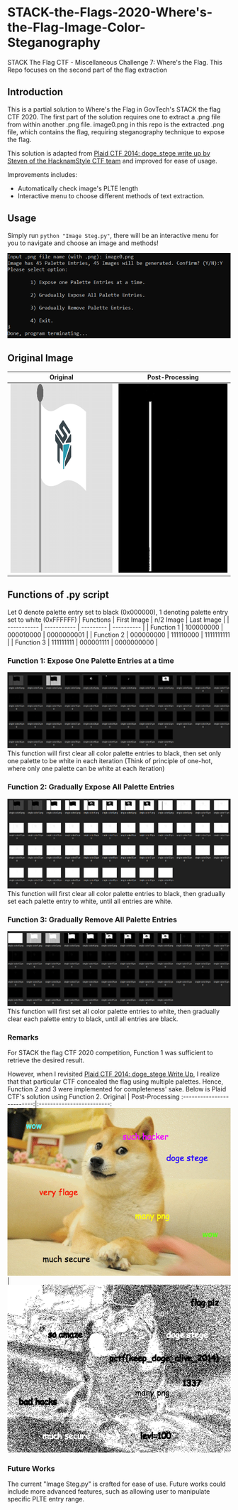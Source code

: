 # STACK-the-Flags-2020-Where's-the-Flag-Image-Color-Steganography
STACK The Flag CTF - Miscellaneous Challenge 7: Where's the Flag. This Repo focuses on the second part of the flag extraction


## Introduction
This is a partial solution to Where's the Flag in GovTech's STACK the flag CTF 2020. The first part of the solution requires one to extract a .png file from within another .png file. image0.png in this repo is the extracted .png file, which contains the flag, requiring steganography technique to expose the flag. 

This solution is adapted from [Plaid CTF 2014: doge_stege write up by Steven of the HacknamStyle CTF team](https://github.com/ctfs/write-ups-2014/tree/master/plaid-ctf-2014/doge-stege) and improved for ease of usage.

Improvements includes:
- Automatically check image's PLTE length
- Interactive menu to choose different methods of text extraction.

## Usage
Simply run ```python "Image Steg.py"```, there will be an interactive menu for you to navigate and choose an image and methods!

![Interface](README_Attachments/interface.png)

## Original Image
Original      |  Post-Processing
:-------------------------:|:-------------------------:
<img src="image0.png" width="623" height="426"> |  <img src="README_Attachments/single-color9.png" width="623" height="426">

## Functions of .py script

Let 0 denote palette entry set to black (0x000000), 1 denoting palette entry set to white (0xFFFFFF)
| Functions   | First Image | n/2 Image | Last Image | 
| ----------- | ----------- | --------- | ---------- |
| Function 1  | 100000000   | 000010000 | 0000000001 | 
| Function 2  | 000000000   | 111110000 | 1111111111 |
| Function 3  | 111111111   | 000001111 | 0000000000 |


### Function 1: Expose One Palette Entries at a time
![Function 1](README_Attachments/one-hot.png)
This function will first clear all color palette entries to black, then set only one palette to be white in each iteration (Think of principle of one-hot, where only one palette can be white at each iteration)


### Function 2: Gradually Expose All Palette Entries
![Function 2](README_Attachments/fill-color.png)
This function will first clear all color palette entries to black, then gradually set each palette entry to white, until all entries are white. 


### Function 3: Gradually Remove All Palette Entries
![Method 3](README_Attachments/strip-color.png)
This function will first set all color palette entries to white, then gradually clear each palette entry to black, until all entries are black. 


### Remarks
For STACK the flag CTF 2020 competition, Function 1 was sufficient to retrieve the desired result. 

However, when I revisited [Plaid CTF 2014: doge_stege Write Up](https://github.com/ctfs/write-ups-2014/tree/master/plaid-ctf-2014/doge-stege), I realize that that particular CTF concealed the flag using multiple palettes. Hence, Function 2 and 3 were implemented for completeness' sake. Below is Plaid CTF's solution using Function 2. 
Original      |  Post-Processing
:-------------------------:|:-------------------------:
![Original doge](doge_stege.png)  |  ![doge flag found!](README_Attachments/single-color124.png)
 
 

### Future Works
The current "Image Steg.py" is crafted for ease of use. Future works could include more advanced features, such as allowing user to manipulate specific PLTE entry range. 

